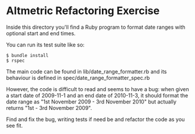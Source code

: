 # Altmetric Refactoring Exercise

Inside this directory you'll find a Ruby program to format date ranges with
optional start and end times.

You can run its test suite like so:

    $ bundle install
    $ rspec

The main code can be found in lib/date_range_formatter.rb and its behaviour is
defined in spec/date_range_formatter_spec.rb

However, the code is difficult to read and seems to have a bug: when given a
start date of 2009-11-1 and an end date of 2010-11-3, it should format the
date range as "1st November 2009 - 3rd November 2010" but actually returns
"1st - 3rd November 2009".

Find and fix the bug, writing tests if need be and refactor the code as you
see fit.

